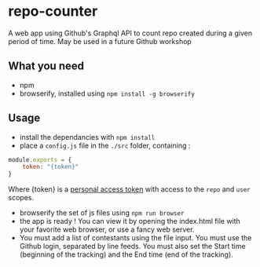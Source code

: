 # repo-counter #
A web app using Github's Graphql API to count repo created during a given period of time. May be used in a future Github workshop

## What you need ##
* npm
* browserify, installed using `npm install -g browserify`

## Usage ##
* install the dependancies with `npm install`
* place a `config.js` file in the `./src` folder, containing :
```javascript
module.exports = {
    token: "{token}"
}
```
Where {token} is a [personal access token](https://help.github.com/articles/creating-a-personal-access-token-for-the-command-line/) with access to the `repo` and `user` scopes.
* browserify the set of js files using `npm run browser`
* the app is ready ! You can view it by opening the index.html file with your favorite web browser, or use a fancy web server.
* You must add a list of contestants using the file input. You must use the Github login, separated by line feeds. You must also set the Start time (beginning of the tracking) and the End time (end of the tracking).
